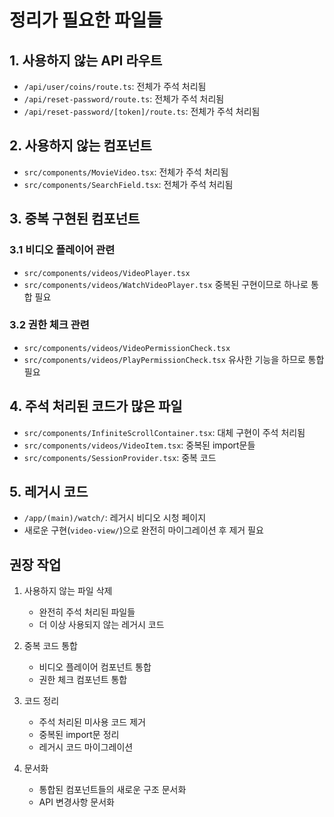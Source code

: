 # 정리가 필요한 파일들

## 1. 사용하지 않는 API 라우트
- `/api/user/coins/route.ts`: 전체가 주석 처리됨
- `/api/reset-password/route.ts`: 전체가 주석 처리됨
- `/api/reset-password/[token]/route.ts`: 전체가 주석 처리됨

## 2. 사용하지 않는 컴포넌트
- `src/components/MovieVideo.tsx`: 전체가 주석 처리됨
- `src/components/SearchField.tsx`: 전체가 주석 처리됨

## 3. 중복 구현된 컴포넌트
### 3.1 비디오 플레이어 관련
- `src/components/videos/VideoPlayer.tsx`
- `src/components/videos/WatchVideoPlayer.tsx`
중복된 구현이므로 하나로 통합 필요

### 3.2 권한 체크 관련
- `src/components/videos/VideoPermissionCheck.tsx`
- `src/components/videos/PlayPermissionCheck.tsx`
유사한 기능을 하므로 통합 필요

## 4. 주석 처리된 코드가 많은 파일
- `src/components/InfiniteScrollContainer.tsx`: 대체 구현이 주석 처리됨
- `src/components/videos/VideoItem.tsx`: 중복된 import문들
- `src/components/SessionProvider.tsx`: 중복 코드

## 5. 레거시 코드
- `/app/(main)/watch/`: 레거시 비디오 시청 페이지
- 새로운 구현(`video-view/`)으로 완전히 마이그레이션 후 제거 필요

## 권장 작업
1. 사용하지 않는 파일 삭제
   - 완전히 주석 처리된 파일들
   - 더 이상 사용되지 않는 레거시 코드

2. 중복 코드 통합
   - 비디오 플레이어 컴포넌트 통합
   - 권한 체크 컴포넌트 통합

3. 코드 정리
   - 주석 처리된 미사용 코드 제거
   - 중복된 import문 정리
   - 레거시 코드 마이그레이션

4. 문서화
   - 통합된 컴포넌트들의 새로운 구조 문서화
   - API 변경사항 문서화
